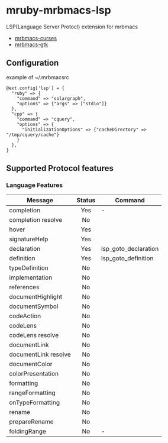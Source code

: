# mruby-mrbmacs-lsp
LSP(Language Server Protocl) extension for mrbmacs

+ [mrbmacs-curses](https://github.com/masahino/mruby-bin-mrbmacs-curses)
+ [mrbmacs-gtk](https://github.com/masahino/mruby-bin-mrbmacs-gtk)

## Configuration

example of ~/.mrbmacsrc
```
@ext.config['lsp'] = {
  "ruby" => {
    "command" => "solargraph",
    "options" => {"args" => ["stdio"]}
  },
  "cpp" => {
    "command" => "cquery",
    "options" => {
      "initializationOptions" => {"cacheDirectory" => "/tmp/cquery/cache"}
    }
  },
}
```

## Supported Protocol features

### Language Features
| Message | Status | Command
----------|:------:|--------
|completion     |Yes|-
|completion resolve|No|
|hover          |Yes|
|signatureHelp  |Yes|
|declaration    |Yes|lsp_goto_declaration|
|definition     |Yes|lsp_goto_definition|
|typeDefinition |No||
|implementation |No||
|references     |No||
|documentHighlight|No|
|documentSymbol |No|
|codeAction |No|
|codeLens |No|
|codeLens resolve |No|
|documentLink |No|
|documentLink resolve |No|
|documentColor |No|
|colorPresentation |No|
|formatting |No|
|rangeFormatting |No|
|onTypeFormatting |No|
|rename |No|
|prepareRename |No|
|foldingRange|No|-
